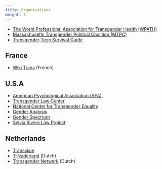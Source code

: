 ```yaml
---
title: Organizations
weight: 3
---
```


- [The World Professional Association for Transgender Health (WPATH)](https://www.wpath.org)
- [Massachusetts Transgender Political Coalition (MTPC)](https://www.masstpc.org)
- [Transgender Teen Survival Guide](https://transgenderteensurvivalguide.com)

## France

- [Wiki Trans](https://wikitrans.co) (French)

## U.S.A

- [American Psychological Association (APA)](https://www.apa.org/topics/lgbtq)
- [Transgender Law Center](https://transgenderlawcenter.org)
- [National Center for Transgender Equality](https://transequality.org)
- [Gender Analysis](https://genderanalysis.net)
- [Gender Spectrum](http://www.genderspectrum.org)
- [Sylvia Rivera Law Project](https://srlp.org)

## Netherlands

- [Transvisie](https://transvisie.nl/information/)
- [T-Nederland](https://t-nederland.nl/) (Dutch)
- [Transgender Netwerk](https://www.transgendernetwerk.nl/) (Dutch)
